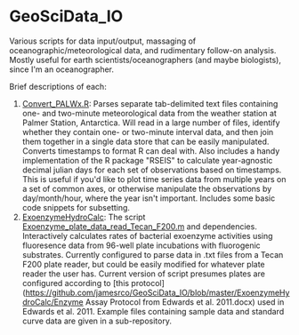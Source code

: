 # GeoSciData_IO
Various scripts for data input/output, massaging of oceanographic/meteorological data, and rudimentary follow-on analysis. Mostly useful for earth scientists/oceanographers (and maybe biologists), since I'm an oceanographer.

Brief descriptions of each:

1. [Convert_PALWx.R](https://github.com/jamesrco/GeoSciData_IO/blob/master/Convert_PALWx.R): Parses separate tab-delimited text files containing one- and two-minute meteorological data from the weather station at Palmer Station, Antarctica. Will read in a large number of files, identify whether they contain one- or two-minute interval data, and then join them together in a single data store that can be easily manipulated. Converts timestamps to format R can deal with. Also includes a handy implementation of the R package "RSEIS" to calculate year-agnostic decimal julian days for each set of observations based on timestamps. This is useful if you'd like to plot time series data from multiple years on a set of common axes, or otherwise manipulate the observations by day/month/hour, where the year isn't important. Includes some basic code snippets for subsetting.
2. [ExoenzymeHydroCalc](https://github.com/jamesrco/GeoSciData_IO/blob/master/ExoenzymeHydroCalc/): The script [Exoenzyme_plate_data_read_Tecan_F200.m](https://github.com/jamesrco/GeoSciData_IO/blob/master/ExoenzymeHydroCalc/Exoenzyme_plate_data_read_Tecan_F200.m) and dependencies. Interactively calculates rates of bacterial exoenzyme activities using fluoresence data from 96-well plate incubations with fluorogenic substrates. Currently configured to parse data in .txt files from a Tecan F200 plate reader, but could be easily modified for whatever plate reader the user has. Current version of script presumes plates are configured according to [this protocol](https://github.com/jamesrco/GeoSciData_IO/blob/master/ExoenzymeHydroCalc/Enzyme Assay Protocol from Edwards et al. 2011.docx) used in Edwards et al. 2011. Example files containing sample data and standard curve data are given in a sub-repository.
